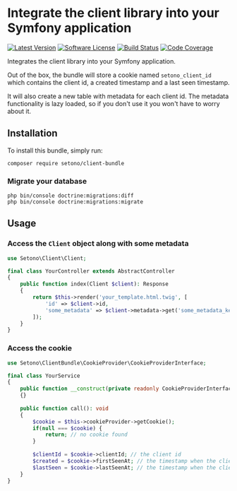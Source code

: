 # Integrate the client library into your Symfony application

[![Latest Version][ico-version]][link-packagist]
[![Software License][ico-license]](LICENSE)
[![Build Status][ico-github-actions]][link-github-actions]
[![Code Coverage][ico-code-coverage]][link-code-coverage]

Integrates the client library into your Symfony application.

Out of the box, the bundle will store a cookie named `setono_client_id` which contains the client id, a created timestamp and a last seen timestamp.

It will also create a new table with metadata for each client id. The metadata functionality is lazy loaded, so if you don't use it you won't have to worry about it.

## Installation

To install this bundle, simply run:

```shell
composer require setono/client-bundle
```

### Migrate your database

```shell
php bin/console doctrine:migrations:diff
php bin/console doctrine:migrations:migrate
```

## Usage

### Access the `Client` object along with some metadata

```php
use Setono\Client\Client;

final class YourController extends AbstractController
{
    public function index(Client $client): Response
    {
        return $this->render('your_template.html.twig', [
            'id' => $client->id,
            'some_metadata' => $client->metadata->get('some_metadata_key'), // this call will initialize the metadata object from the database
        ]);
    }
}
```

### Access the cookie

```php
use Setono\ClientBundle\CookieProvider\CookieProviderInterface;

final class YourService
{
    public function __construct(private readonly CookieProviderInterface $cookieProvider)
    {}
    
    public function call(): void
    {
        $cookie = $this->cookieProvider->getCookie();
        if(null === $cookie) {
            return; // no cookie found
        }
        
        $clientId = $cookie->clientId; // the client id
        $created = $cookie->firstSeenAt; // the timestamp when the client was first seen
        $lastSeen = $cookie->lastSeenAt; // the timestamp when the client was last seen
    }
}
```

[ico-version]: https://poser.pugx.org/setono/client-bundle/v/stable
[ico-license]: https://poser.pugx.org/setono/client-bundle/license
[ico-github-actions]: https://github.com/Setono/client-bundle/workflows/build/badge.svg
[ico-code-coverage]: https://codecov.io/gh/Setono/client-bundle/branch/badge.svg

[link-packagist]: https://packagist.org/packages/setono/client-bundle
[link-github-actions]: https://github.com/Setono/client-bundle/actions
[link-code-coverage]: https://codecov.io/gh/Setono/client-bundle
